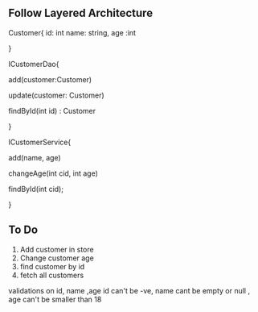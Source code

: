 
## Follow Layered Architecture

 Customer{
 id: int 
 name: string,
  age :int
 
 
 }

 ICustomerDao{
 
  add(customer:Customer)
  
  update(customer: Customer)
 
  findById(int id) : Customer 
  
 }


 ICustomerService{
 
 add(name, age)
 
 changeAge(int cid, int age)
 
 findById(int cid); 
 
 }

 ## To Do
 1) Add customer in store
 2) Change customer age
 3) find customer by id
 4) fetch all customers 
 
  validations on id, name ,age
  id can't be -ve, name cant be empty or null , age can't be smaller than 18
  
